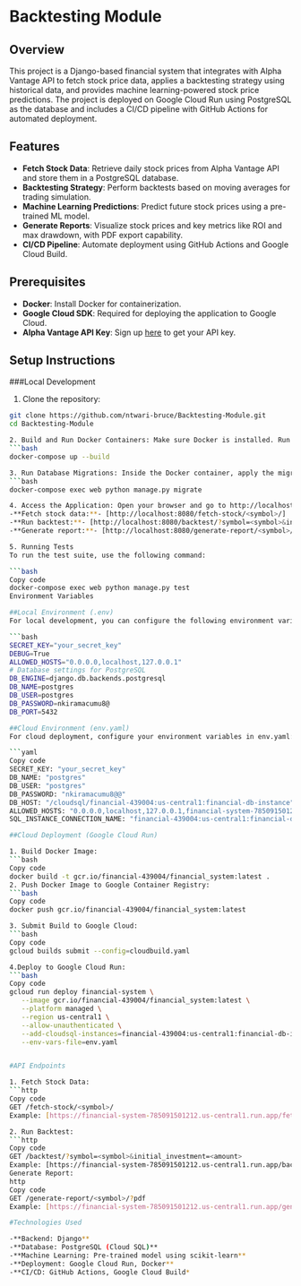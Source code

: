 # Backtesting Module

## Overview

This project is a Django-based financial system that integrates with Alpha Vantage API to fetch stock price data, applies a backtesting strategy using historical data, and provides machine learning-powered stock price predictions. The project is deployed on Google Cloud Run using PostgreSQL as the database and includes a CI/CD pipeline with GitHub Actions for automated deployment.

## Features

- **Fetch Stock Data**: Retrieve daily stock prices from Alpha Vantage API and store them in a PostgreSQL database.
- **Backtesting Strategy**: Perform backtests based on moving averages for trading simulation.
- **Machine Learning Predictions**: Predict future stock prices using a pre-trained ML model.
- **Generate Reports**: Visualize stock prices and key metrics like ROI and max drawdown, with PDF export capability.
- **CI/CD Pipeline**: Automate deployment using GitHub Actions and Google Cloud Build.

## Prerequisites

- **Docker**: Install Docker for containerization.
- **Google Cloud SDK**: Required for deploying the application to Google Cloud.
- **Alpha Vantage API Key**: Sign up [here](https://www.alphavantage.co/support/#api-key) to get your API key.

## Setup Instructions

###Local Development
1. Clone the repository:
```bash
git clone https://github.com/ntwari-bruce/Backtesting-Module.git
cd Backtesting-Module

2. Build and Run Docker Containers: Make sure Docker is installed. Run the following command to build and start the containers:
```bash
docker-compose up --build

3. Run Database Migrations: Inside the Docker container, apply the migrations to create the necessary database tables:
```bash
docker-compose exec web python manage.py migrate

4. Access the Application: Open your browser and go to http://localhost:8080. Available API endpoints:
-**Fetch stock data:**- [http://localhost:8080/fetch-stock/<symbol>/]
-**Run backtest:**- [http://localhost:8080/backtest/?symbol=<symbol>&initial_investment=<amount>]
-**Generate report:**- [http://localhost:8080/generate-report/<symbol>/]

5. Running Tests
To run the test suite, use the following command:

```bash
Copy code
docker-compose exec web python manage.py test
Environment Variables

##Local Environment (.env)
For local development, you can configure the following environment variables in a .env file:

```bash
SECRET_KEY="your_secret_key"
DEBUG=True
ALLOWED_HOSTS="0.0.0.0,localhost,127.0.0.1"
# Database settings for PostgreSQL
DB_ENGINE=django.db.backends.postgresql
DB_NAME=postgres
DB_USER=postgres
DB_PASSWORD=nkiramacumu8@
DB_PORT=5432

##Cloud Environment (env.yaml)
For cloud deployment, configure your environment variables in env.yaml:

```yaml
Copy code
SECRET_KEY: "your_secret_key"
DB_NAME: "postgres"
DB_USER: "postgres"
DB_PASSWORD: "nkiramacumu8@@"
DB_HOST: "/cloudsql/financial-439004:us-central1:financial-db-instance"
ALLOWED_HOSTS: "0.0.0.0,localhost,127.0.0.1,financial-system-785091501212.us-central1.run.app"
SQL_INSTANCE_CONNECTION_NAME: "financial-439004:us-central1:financial-db-instance"

##Cloud Deployment (Google Cloud Run)

1. Build Docker Image:
```bash
Copy code
docker build -t gcr.io/financial-439004/financial_system:latest .
2. Push Docker Image to Google Container Registry:
```bash
Copy code
docker push gcr.io/financial-439004/financial_system:latest

3. Submit Build to Google Cloud:
```bash
Copy code
gcloud builds submit --config=cloudbuild.yaml

4.Deploy to Google Cloud Run:
```bash
Copy code
gcloud run deploy financial-system \
   --image gcr.io/financial-439004/financial_system:latest \
   --platform managed \
   --region us-central1 \
   --allow-unauthenticated \
   --add-cloudsql-instances=financial-439004:us-central1:financial-db-instance \
   --env-vars-file=env.yaml


#API Endpoints

1. Fetch Stock Data:
```http
Copy code
GET /fetch-stock/<symbol>/
Example: [https://financial-system-785091501212.us-central1.run.app/fetch-stock/IBM]

2. Run Backtest:
```http
Copy code
GET /backtest/?symbol=<symbol>&initial_investment=<amount>
Example: [https://financial-system-785091501212.us-central1.run.app/backtest/?symbol=IBM&initial_investment=1000]
Generate Report:
http
Copy code
GET /generate-report/<symbol>/?pdf
Example: [https://financial-system-785091501212.us-central1.run.app/generate-report/IBM/?pdf]

#Technologies Used

-**Backend: Django**
-**Database: PostgreSQL (Cloud SQL)**
-**Machine Learning: Pre-trained model using scikit-learn**
-**Deployment: Google Cloud Run, Docker**
-**CI/CD: GitHub Actions, Google Cloud Build*
